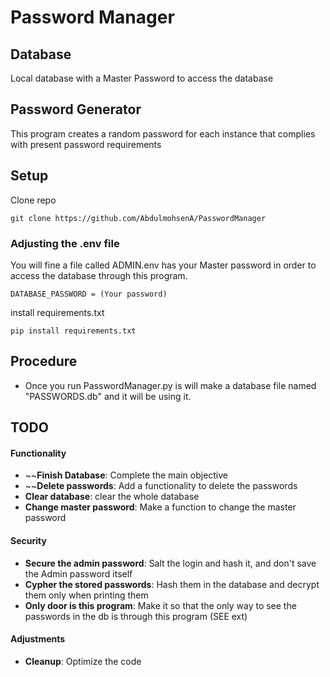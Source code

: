 # Password Manager

## Database
Local database with a Master Password to access the database

## Password Generator
This program creates a random password for each instance that complies with present password requirements

## Setup
Clone repo
```
git clone https://github.com/AbdulmohsenA/PasswordManager
```

### Adjusting the .env file
You will fine a file called ADMIN.env has your Master password in order to access the database through this program.
```
DATABASE_PASSWORD = (Your password)
```

install requirements.txt
```
pip install requirements.txt
```

## Procedure
- Once you run PasswordManager.py is will make a database file named "PASSWORDS.db" and it will be using it.

## TODO
#### Functionality
- ~~**Finish Database**: Complete the main objective
- ~~**Delete passwords**: Add a functionality to delete the passwords
- **Clear database**: clear the whole database
- **Change master password**: Make a function to change the master password

#### Security
- **Secure the admin password**: Salt the login and hash it, and don't save the Admin password itself
- **Cypher the stored passwords**: Hash them in the database and decrypt them only when printing them
- **Only door is this program**: Make it so that the only way to see the passwords in the db is through this program (SEE ext)

#### Adjustments
- **Cleanup**: Optimize the code
